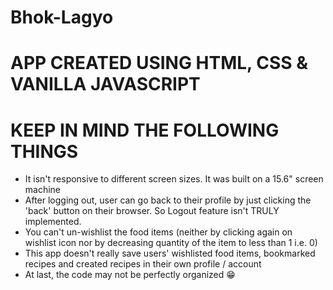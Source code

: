# Bhok-Lagyo

# APP CREATED USING HTML, CSS & VANILLA JAVASCRIPT

# KEEP IN MIND THE FOLLOWING THINGS

  * It isn't responsive to different screen sizes. It was built on a 15.6" screen machine
  * After logging out, user can go back to their profile by just clicking the 'back' button on their browser. So Logout feature isn't TRULY implemented.
  * You can't un-wishlist the food items (neither by clicking again on wishlist icon nor by decreasing quantity of the item to less than 1 i.e. 0)
  * This app doesn't really save users' wishlisted food items, bookmarked recipes and created recipes in their own profile / account
  * At last, the code may not be perfectly organized 😁
